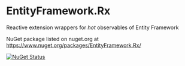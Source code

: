 # EntityFramework.Rx
Reactive extension wrappers for *hot* observables of Entity Framework

NuGet package listed on nuget.org at https://www.nuget.org/packages/EntityFramework.Rx/

[![NuGet Status](http://img.shields.io/nuget/v/EntityFramework.Rx.svg?style=flat)](https://www.nuget.org/packages/EntityFramework.Rx/)

